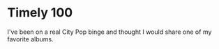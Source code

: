 # Timely 100

I've been on a real City Pop binge and thought I would share one of my favorite albums.
